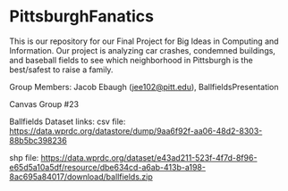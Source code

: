 # PittsburghFanatics
This is our repository for our Final Project for Big Ideas in Computing and Information. Our project is analyzing car crashes, condemned buildings, and baseball fields to see which neighborhood in Pittsburgh is the best/safest to raise a family.

Group Members:
Jacob Ebaugh (jee102@pitt.edu), BallfieldsPresentation

Canvas Group #23

Ballfields Dataset links:
csv file: https://data.wprdc.org/datastore/dump/9aa6f92f-aa06-48d2-8303-88b5bc398236

shp file: https://data.wprdc.org/dataset/e43ad211-523f-4f7d-8f96-e65d5a10a5df/resource/dbe634cd-a6ab-413b-a198-8ac695a84017/download/ballfields.zip
